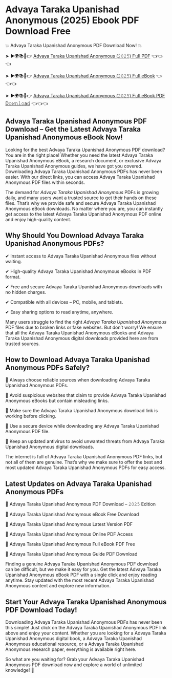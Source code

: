 # Advaya Taraka Upanishad Anonymous (2025) Ebook PDF Download Free

💥 Advaya Taraka Upanishad Anonymous PDF Download Now! 💥

➤ ►🌍📚📱👉 [Advaya Taraka Upanishad Anonymous (𝟸𝟶𝟸𝟻) F𝚞ll PDF](https://getpdf.xyz/advaya-taraka-upanishad-anonymous) 👈👈👈


➤ ►🌍📚📱👉 [Advaya Taraka Upanishad Anonymous (𝟸𝟶𝟸𝟻) F𝚞ll eBook](https://getpdf.xyz/advaya-taraka-upanishad-anonymous) 👈👈👈


➤ ►🌍📚📱👉 [Advaya Taraka Upanishad Anonymous (𝟸𝟶𝟸𝟻) F𝚞ll eBook PDF D𝚘𝚠𝚗𝚕𝚘a𝚍](https://getpdf.xyz/advaya-taraka-upanishad-anonymous) 👈👈👈


## Advaya Taraka Upanishad Anonymous PDF Download – Get the Latest Advaya Taraka Upanishad Anonymous eBook Now!

Looking for the best Advaya Taraka Upanishad Anonymous PDF download? You are in the right place! Whether you need the latest Advaya Taraka Upanishad Anonymous eBook, a research document, or exclusive Advaya Taraka Upanishad Anonymous guides, we have got you covered. Downloading Advaya Taraka Upanishad Anonymous PDFs has never been easier. With our direct links, you can access Advaya Taraka Upanishad Anonymous PDF files within seconds.

The demand for *Advaya Taraka Upanishad Anonymous* PDFs is growing daily, and many users want a trusted source to get their hands on these files. That’s why we provide safe and secure Advaya Taraka Upanishad Anonymous eBook downloads. No matter where you are, you can instantly get access to the latest Advaya Taraka Upanishad Anonymous PDF online and enjoy high-quality content.

## Why Should You Download Advaya Taraka Upanishad Anonymous PDFs?

✔ Instant access to Advaya Taraka Upanishad Anonymous files without waiting.

✔ High-quality Advaya Taraka Upanishad Anonymous eBooks in PDF format.

✔ Free and secure Advaya Taraka Upanishad Anonymous downloads with no hidden charges.

✔ Compatible with all devices – PC, mobile, and tablets.

✔ Easy sharing options to read anytime, anywhere.

Many users struggle to find the right *Advaya Taraka Upanishad Anonymous* PDF files due to broken links or fake websites. But don’t worry! We ensure that all the Advaya Taraka Upanishad Anonymous eBooks and Advaya Taraka Upanishad Anonymous digital downloads provided here are from trusted sources.

## How to Download Advaya Taraka Upanishad Anonymous PDFs Safely?

📌 Always choose reliable sources when downloading Advaya Taraka Upanishad Anonymous PDFs.

📌 Avoid suspicious websites that claim to provide Advaya Taraka Upanishad Anonymous eBooks but contain misleading links.

📌 Make sure the Advaya Taraka Upanishad Anonymous download link is working before clicking.

📌 Use a secure device while downloading any Advaya Taraka Upanishad Anonymous PDF file.

📌 Keep an updated antivirus to avoid unwanted threats from Advaya Taraka Upanishad Anonymous digital downloads.

The internet is full of Advaya Taraka Upanishad Anonymous PDF links, but not all of them are genuine. That’s why we make sure to offer the best and most updated Advaya Taraka Upanishad Anonymous PDFs for easy access.

## Latest Updates on Advaya Taraka Upanishad Anonymous PDFs

🔹 Advaya Taraka Upanishad Anonymous PDF Download – 𝟸𝟶𝟸𝟻 Edition

🔹 Advaya Taraka Upanishad Anonymous eBook Free Download

🔹 Advaya Taraka Upanishad Anonymous Latest Version PDF

🔹 Advaya Taraka Upanishad Anonymous Online PDF Access

🔹 Advaya Taraka Upanishad Anonymous Full eBook PDF Free

🔹 Advaya Taraka Upanishad Anonymous Guide PDF Download

Finding a genuine Advaya Taraka Upanishad Anonymous PDF download can be difficult, but we make it easy for you. Get the latest Advaya Taraka Upanishad Anonymous eBook PDF with a single click and enjoy reading anytime. Stay updated with the most recent Advaya Taraka Upanishad Anonymous content and explore new information.

## Start Your Advaya Taraka Upanishad Anonymous PDF Download Today!

Downloading Advaya Taraka Upanishad Anonymous PDFs has never been this simple! Just click on the Advaya Taraka Upanishad Anonymous PDF link above and enjoy your content. Whether you are looking for a Advaya Taraka Upanishad Anonymous digital book, a Advaya Taraka Upanishad Anonymous educational resource, or a Advaya Taraka Upanishad Anonymous research paper, everything is available right here.

So what are you waiting for? Grab your Advaya Taraka Upanishad Anonymous PDF download now and explore a world of unlimited knowledge! 🚀